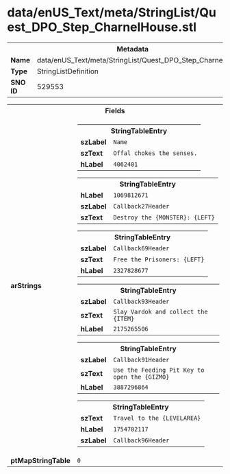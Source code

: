 <h1>data/enUS_Text/meta/StringList/Quest_DPO_Step_CharnelHouse.stl</h1><table><tr><th colspan="100%">Metadata</th></tr><tr><td><b>Name</b></td><td>data/enUS_Text/meta/StringList/Quest_DPO_Step_CharnelHouse.stl</td></tr><tr><td><b>Type</b></td><td>StringListDefinition</td></tr><tr><td><b>SNO ID</b></td><td>529553</td></tr></table>

<table><tr><th colspan="100%">Fields</th></tr><tr><td><b>arStrings</b></td><td><table><tr><th colspan="100%">StringTableEntry</th></tr><tr><td><b>szLabel</b></td><td><code>Name</code></td></tr><tr><td><b>szText</b></td><td><code>Offal chokes the senses.</code></td></tr><tr><td><b>hLabel</b></td><td><code>4062401</code></td></tr></table>


<table><tr><th colspan="100%">StringTableEntry</th></tr><tr><td><b>hLabel</b></td><td><code>1069812671</code></td></tr><tr><td><b>szLabel</b></td><td><code>Callback27Header</code></td></tr><tr><td><b>szText</b></td><td><code>Destroy the {MONSTER}: {LEFT}</code></td></tr></table>


<table><tr><th colspan="100%">StringTableEntry</th></tr><tr><td><b>szLabel</b></td><td><code>Callback69Header</code></td></tr><tr><td><b>szText</b></td><td><code>Free the Prisoners: {LEFT}</code></td></tr><tr><td><b>hLabel</b></td><td><code>2327828677</code></td></tr></table>


<table><tr><th colspan="100%">StringTableEntry</th></tr><tr><td><b>szLabel</b></td><td><code>Callback93Header</code></td></tr><tr><td><b>szText</b></td><td><code>Slay Vardok and collect the {ITEM}</code></td></tr><tr><td><b>hLabel</b></td><td><code>2175265506</code></td></tr></table>


<table><tr><th colspan="100%">StringTableEntry</th></tr><tr><td><b>szLabel</b></td><td><code>Callback91Header</code></td></tr><tr><td><b>szText</b></td><td><code>Use the Feeding Pit Key to open the {GIZMO}</code></td></tr><tr><td><b>hLabel</b></td><td><code>3887296864</code></td></tr></table>


<table><tr><th colspan="100%">StringTableEntry</th></tr><tr><td><b>szText</b></td><td><code>Travel to the {LEVELAREA}</code></td></tr><tr><td><b>hLabel</b></td><td><code>1754702117</code></td></tr><tr><td><b>szLabel</b></td><td><code>Callback96Header</code></td></tr></table>


</td></tr><tr><td><b>ptMapStringTable</b></td><td><code>0</code></td></tr></table>

